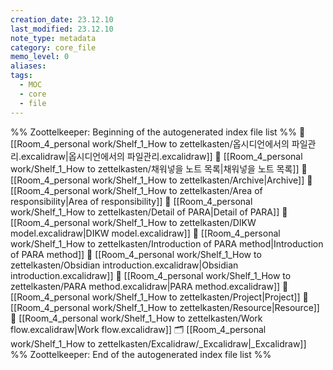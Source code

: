```yaml
---
creation_date: 23.12.10
last_modified: 23.12.10
note_type: metadata
category: core_file
memo_level: 0
aliases: 
tags:
  - MOC
  - core
  - file
---
```

%% Zoottelkeeper: Beginning of the autogenerated index file list  %%
📄 [[Room_4_personal work/Shelf_1_How to zettelkasten/옵시디언에서의 파일관리.excalidraw|옵시디언에서의 파일관리.excalidraw]]
📄 [[Room_4_personal work/Shelf_1_How to zettelkasten/채워넣을 노트 목록|채워넣을 노트 목록]]
📄 [[Room_4_personal work/Shelf_1_How to zettelkasten/Archive|Archive]]
📄 [[Room_4_personal work/Shelf_1_How to zettelkasten/Area of responsibility|Area of responsibility]]
📄 [[Room_4_personal work/Shelf_1_How to zettelkasten/Detail of PARA|Detail of PARA]]
📄 [[Room_4_personal work/Shelf_1_How to zettelkasten/DIKW model.excalidraw|DIKW model.excalidraw]]
📄 [[Room_4_personal work/Shelf_1_How to zettelkasten/Introduction of PARA method|Introduction of PARA method]]
📄 [[Room_4_personal work/Shelf_1_How to zettelkasten/Obsidian introduction.excalidraw|Obsidian introduction.excalidraw]]
📄 [[Room_4_personal work/Shelf_1_How to zettelkasten/PARA method.excalidraw|PARA method.excalidraw]]
📄 [[Room_4_personal work/Shelf_1_How to zettelkasten/Project|Project]]
📄 [[Room_4_personal work/Shelf_1_How to zettelkasten/Resource|Resource]]
📄 [[Room_4_personal work/Shelf_1_How to zettelkasten/Work flow.excalidraw|Work flow.excalidraw]]
🗂️ [[Room_4_personal work/Shelf_1_How to zettelkasten/Excalidraw/_Excalidraw|_Excalidraw]]
%% Zoottelkeeper: End of the autogenerated index file list  %%
